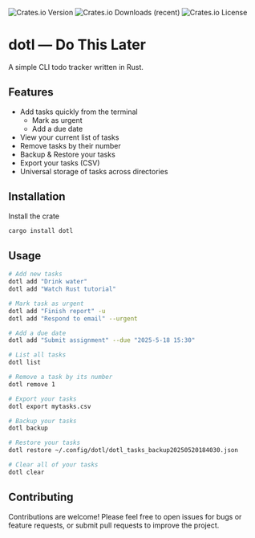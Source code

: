 ![Crates.io Version](https://img.shields.io/crates/v/dotl?style=for-the-badge&labelColor=%23000000)
![Crates.io Downloads (recent)](https://img.shields.io/crates/dr/dotl?style=for-the-badge&labelColor=%23000000)
![Crates.io License](https://img.shields.io/crates/l/dotl?style=for-the-badge&labelColor=%23000000)

# dotl — Do This Later

A simple CLI todo tracker written in Rust.

## Features

* Add tasks quickly from the terminal
    * Mark as urgent
    * Add a due date
* View your current list of tasks
* Remove tasks by their number
* Backup & Restore your tasks
* Export your tasks (CSV)
* Universal storage of tasks across directories

## Installation

Install the crate
```bash
cargo install dotl
```

## Usage

```bash
# Add new tasks
dotl add "Drink water"
dotl add "Watch Rust tutorial"

# Mark task as urgent
dotl add "Finish report" -u
dotl add "Respond to email" --urgent

# Add a due date
dotl add "Submit assignment" --due "2025-5-18 15:30"

# List all tasks
dotl list

# Remove a task by its number
dotl remove 1

# Export your tasks
dotl export mytasks.csv

# Backup your tasks
dotl backup

# Restore your tasks
dotl restore ~/.config/dotl/dotl_tasks_backup20250520184030.json

# Clear all of your tasks
dotl clear
```

## Contributing

Contributions are welcome! Please feel free to open issues for bugs or feature requests,
or submit pull requests to improve the project.
